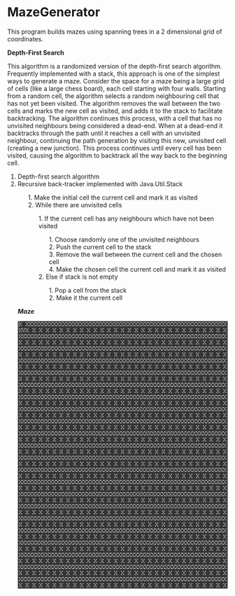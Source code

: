 # MazeGenerator

This program builds mazes using spanning trees in a 2 dimensional grid of coordinates.

<strong> Depth-First Search</strong>
<p>This algorithm is a randomized version of the depth-first search algorithm. 
Frequently implemented with a stack, this approach is one of the simplest ways 
to generate a maze. Consider the space for a maze being a large
grid of cells (like a large chess board), each cell starting with four walls. 
Starting from a random cell, the algorithm selects a random neighbouring cell
that has not yet been visited. The algorithm removes the wall between the two cells
and marks the new cell as visited, and adds it to the stack to facilitate backtracking.
The algorithm continues this process, with a cell that has no unvisited neighbours being
considered a dead-end. When at a dead-end it backtracks through the path until it reaches
a cell with an unvisited neighbour, continuing the path generation by visiting this new,
unvisited cell (creating a new junction). This process continues until every cell has
been visited, causing the algorithm to backtrack all the way back to the beginning cell.</p>
<ol type="1">
  <li>Depth-first search algorithm</li>
  <li>Recursive back-tracker implemented with Java.Util.Stack</li>
    <ol type="1">
       1. Make the initial cell the current cell and mark it as visited </br>
       2. While there are unvisited cells </br>
        <ol>
          1. If the current cell has any neighbours which have not been visited </br>
            <ol>
                1. Choose randomly one of the unvisited neighbours <br>
                2. Push the current cell to the stack <br>
                3. Remove the wall between the current cell and the chosen cell <br>
                4. Make the chosen cell the current cell and mark it as visited <br>
            </ol>
          2. Else if stack is not empty </br>
            <ol>
              1. Pop a cell from the stack </br>
              2. Make it the current cell </br>
         </ol>
    </ol>
</ol>


***Maze***

![maze](https://github.com/nhays89/MazeGenerator/blob/master/maze.gif)

